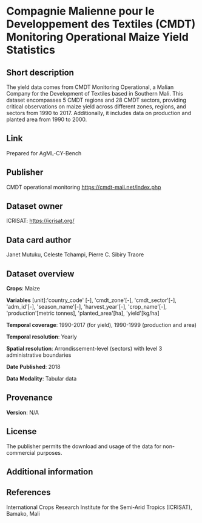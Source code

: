 # Compagnie Malienne pour le Developpement des Textiles (CMDT) Monitoring Operational Maize Yield Statistics

## Short description
The yield data comes from CMDT Monitoring Operational, a Malian Company for the Development of Textiles based in Southern Mali. This dataset encompasses 5 CMDT regions and 28 CMDT sectors, providing critical observations on maize yield across different zones, regions, and sectors from 1990 to 2017. Additionally, it includes data on production and planted area from 1990 to 2000. 

## Link
Prepared for AgML-CY-Bench

## Publisher
CMDT operational monitoring
https://cmdt-mali.net/index.php

## Dataset owner
ICRISAT: https://icrisat.org/

## Data card author
Janet Mutuku, Celeste Tchampi, Pierre C. Sibiry Traore

## Dataset overview
**Crops**: Maize

**Variables** [unit]:'country_code' [-], 'cmdt_zone'[-], 'cmdt_sector'[-], 'adm_id'[-], 'season_name'[-],
       'harvest_year'[-], 'crop_name'[-], 'production'[metric tonnes], 'planted_area'[ha], 'yield'[kg/ha]

**Temporal coverage**: 1990-2017 (for yield), 1990-1999 (production and area)


**Temporal resolution**: Yearly

**Spatial resolution**: Arrondissement-level (sectors) with level 3 administrative boundaries

**Date Published**: 2018

**Data Modality**: Tabular data

## Provenance
**Version**: N/A <br>

## License
The publisher permits the download and usage of the data for non-commercial purposes.

## Additional information


## References
International Crops Research Institute for the Semi-Arid Tropics (ICRISAT), Bamako, Mali